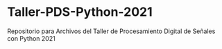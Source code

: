 # Taller-PDS-Python-2021
Repositorio para Archivos del Taller de Procesamiento Digital de Señales con Python 2021
